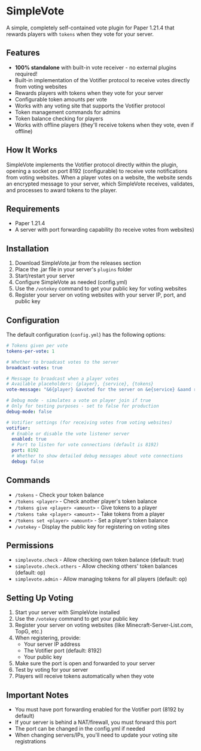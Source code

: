 # SimpleVote

A simple, completely self-contained vote plugin for Paper 1.21.4 that rewards players with `tokens` when they vote for your server.

## Features

- **100% standalone** with built-in vote receiver - no external plugins required!
- Built-in implementation of the Votifier protocol to receive votes directly from voting websites
- Rewards players with tokens when they vote for your server
- Configurable token amounts per vote
- Works with any voting site that supports the Votifier protocol
- Token management commands for admins
- Token balance checking for players
- Works with offline players (they'll receive tokens when they vote, even if offline)

## How It Works

SimpleVote implements the Votifier protocol directly within the plugin, opening a socket on port 8192 (configurable) to receive vote notifications from voting websites. When a player votes on a website, the website sends an encrypted message to your server, which SimpleVote receives, validates, and processes to award tokens to the player.

## Requirements

- Paper 1.21.4
- A server with port forwarding capability (to receive votes from websites)

## Installation

1. Download SimpleVote.jar from the releases section
2. Place the .jar file in your server's `plugins` folder
3. Start/restart your server
4. Configure SimpleVote as needed (config.yml)
5. Use the `/votekey` command to get your public key for voting websites
6. Register your server on voting websites with your server IP, port, and public key

## Configuration

The default configuration (`config.yml`) has the following options:

```yaml
# Tokens given per vote
tokens-per-vote: 1

# Whether to broadcast votes to the server
broadcast-votes: true

# Message to broadcast when a player votes
# Available placeholders: {player}, {service}, {tokens}
vote-message: "&6{player} &avoted for the server on &e{service} &aand received &e{tokens} &atokens!"

# Debug mode - simulates a vote on player join if true
# Only for testing purposes - set to false for production
debug-mode: false

# Votifier settings (for receiving votes from voting websites)
votifier:
  # Enable or disable the vote listener server
  enabled: true
  # Port to listen for vote connections (default is 8192)
  port: 8192
  # Whether to show detailed debug messages about vote connections
  debug: false
```

## Commands

- `/tokens` - Check your token balance
- `/tokens <player>` - Check another player's token balance
- `/tokens give <player> <amount>` - Give tokens to a player
- `/tokens take <player> <amount>` - Take tokens from a player
- `/tokens set <player> <amount>` - Set a player's token balance
- `/votekey` - Display the public key for registering on voting sites

## Permissions

- `simplevote.check` - Allow checking own token balance (default: true)
- `simplevote.check.others` - Allow checking others' token balances (default: op)
- `simplevote.admin` - Allow managing tokens for all players (default: op)

## Setting Up Voting

1. Start your server with SimpleVote installed
2. Use the `/votekey` command to get your public key
3. Register your server on voting websites (like Minecraft-Server-List.com, TopG, etc.)
4. When registering, provide:
   - Your server IP address
   - The Votifier port (default: 8192) 
   - Your public key
5. Make sure the port is open and forwarded to your server
6. Test by voting for your server
7. Players will receive tokens automatically when they vote

## Important Notes

- You must have port forwarding enabled for the Votifier port (8192 by default)
- If your server is behind a NAT/firewall, you must forward this port
- The port can be changed in the config.yml if needed
- When changing servers/IPs, you'll need to update your voting site registrations
